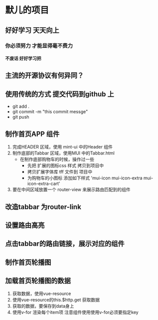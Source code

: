 # 默儿的项目
## 好好学习 天天向上
### 你必须努力 才能显得毫不费力
#### 不废话 好好学习把
## 主流的开源协议有何异同？
[主流的开源协议有何异同]: https://www.zhihu.com/question/19568896
## 使用传统的方式 提交代码到github 上
 - git add .
 - git commit -m "this commit messge"
 - git push
## 制作首页APP 组件
 1. 完成HEADER 区域，使用 mint-ui 中的Header 组件
 2. 制作底部的Tabbar 区域，使用MUI 中的Tabbar.html
    - 在制作底部购物车的时候，操作过一些
        - 先把 扩展的图标css 样式 拷贝到项目中
        - 拷贝扩展字体库 tff 文件到 项目中
        - 为购物车的小图标 添加如下样式 'mui-icon mui-icon-extra mui-icon-extra-cart'   
 3. 要在中间区域放置一个 router-view 来展示路由匹配到的组件
##  改造tabbar 为router-link
##  设置路由高亮
##  点击tabbar的路由链接，展示对应的组件
## 制作首页轮播图
## 加载首页轮播图的数据
  1. 获取数据，使用vue-resource
  2. 使用vue-resource的this.$http.get 获取数据
  3. 获取的数据，要保存到data身上
  4. 使用v-for 渲染每个item项 注意组件使用使用v-for必须要指定key


